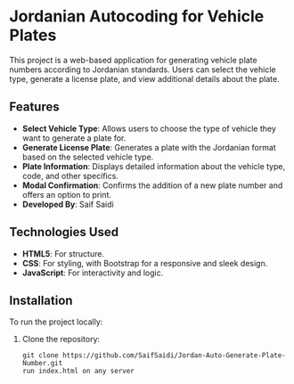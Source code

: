 # Jordanian Autocoding for Vehicle Plates

This project is a web-based application for generating vehicle plate numbers according to Jordanian standards. Users can select the vehicle type, generate a license plate, and view additional details about the plate.

## Features

- **Select Vehicle Type**: Allows users to choose the type of vehicle they want to generate a plate for.
- **Generate License Plate**: Generates a plate with the Jordanian format based on the selected vehicle type.
- **Plate Information**: Displays detailed information about the vehicle type, code, and other specifics.
- **Modal Confirmation**: Confirms the addition of a new plate number and offers an option to print.
- **Developed By**: Saif Saidi

## Technologies Used

- **HTML5**: For structure.
- **CSS**: For styling, with Bootstrap for a responsive and sleek design.
- **JavaScript**: For interactivity and logic.

## Installation

To run the project locally:

1. Clone the repository:
   ```bash[
   git clone https://github.com/SaifSaidi/Jordan-Auto-Generate-Plate-Number.git
   run index.html on any server

